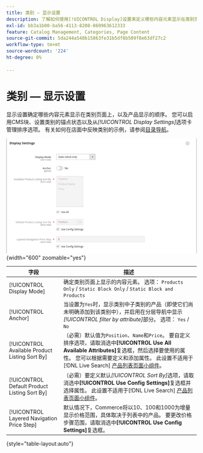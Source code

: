 ```yaml
---
title: 类别 — 显示设置
description: 了解如何使用[!UICONTROL Display]设置来定义哪些内容元素显示在类别页面上，以及产品的显示顺序。
exl-id: bb3a1b00-ba56-4113-8208-860963612333
feature: Catalog Management, Categories, Page Content
source-git-commit: 5da244a548b15863fe31b5df8b509f8e63df27c2
workflow-type: tm+mt
source-wordcount: '224'
ht-degree: 0%

---
```


# 类别 — 显示设置

显示设置确定哪些内容元素显示在类别页面上，以及产品显示的顺序。 您可以启用CMS块、设置类别的锚点状态以及从&#x200B;_[!UICONTROL Display Settings]_&#x200B;选项卡管理排序选项。 有关如何在店面中反映类别的示例，请参阅[目录导航](navigation.md)。

![类别的显示设置](./assets/category-display-settings.png){width="600" zoomable="yes"}

| 字段 | 描述 |
|--- |--- |
| [!UICONTROL Display Mode] | 确定类别页面上显示的内容元素。 选项： `Products Only` / `Static Block Only` / `Static Block and Products` |
| [!UICONTROL Anchor] | 当设置为`Yes`时，显示类别中子类别的产品（即使它们尚未明确添加到该类别中），并启用在分层导航中显示&#x200B;_[!UICONTROL filter by attribute]_&#x200B;部分。 选项： `Yes` / `No` |
| [!UICONTROL Available Product Listing Sort By] | （必需）默认值为`Position`、`Name`和`Price`。 要自定义排序选项，请取消选中&#x200B;**[!UICONTROL Use All Available Attributes]**&#x200B;复选框，然后选择要使用的属性。 您可以根据需要定义和添加属性。 此设置不适用于[!DNL Live Search] [产品列表页面小组件](https://experienceleague.adobe.com/en/docs/commerce/live-search/live-search-storefront/plp-styling)。 |
| [!UICONTROL Default Product Listing Sort By] | （必需）要定义默认&#x200B;_[!UICONTROL Sort By]_&#x200B;选项，请取消选中&#x200B;**[!UICONTROL Use Config Settings]**&#x200B;复选框并选择属性。 此设置不适用于[!DNL Live Search] [产品列表页面小组件](https://experienceleague.adobe.com/en/docs/commerce/live-search/live-search-storefront/plp-styling)。 |
| [!UICONTROL Layered Navigation Price Step] | 默认情况下，Commerce将以10、100和1000为增量显示价格范围，具体取决于列表中的产品。 要更改价格步骤范围，请取消选中&#x200B;**[!UICONTROL Use Config Settings]**&#x200B;复选框。 |

{style="table-layout:auto"}
